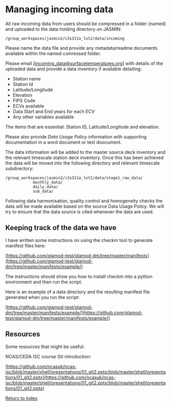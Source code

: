 # Managing incoming data

All raw incoming data from users should be compressed in a folder (named) and uploaded to the data holding directory on JASMIN:

`/group_workspaces/jasmin2/c3s311a_lot2/data/incoming`

Please name the data file and provide any metadata/readme documents available within the named comressed folder.

Please email [incoming_data@surfacetemperatures.org] with details of the uploaded data and provide a data inventory if available detailing:

* Station name
* Station Id
* Latitude/Longitude
* Elevation
* FIPS Code
* ECVs available
* Data Start and End years for each ECV
* Any other variables available

The items that are essential: Station ID, Latitude/Longitude and elevation.

Please also provide *Data Usage Policy* information with supporting documentation in a word document or text doocument.

The data information will be added to the master source deck inventory and the relevant timescale station deck inventory. Once this has been achieved the data will be moved into the following directory and relevant timescale subdirectory:

```
/group_workspaces/jasmin2/c3s311a_lot2/data/stage1_raw_data/
            monthly_data/
            daily_data/
            sub_data/
```

Following data harmonisation, quality control and homogeneity checks the data will be made available based on the source Data Usage Policy. We will try to ensure that the data source is cited whenever the data are used.

## Keeping track of the data we have

I have written some instructions on using the checkm tool to generate manifest files here:

[https://github.com/glamod-test/glamod-dm/tree/master/manifests](https://github.com/glamod-test/glamod-dm/tree/master/manifests/example/)

The instructions should show you how to install checkm into a python environment and then run the script.

Here is an example of a data directory and the resulting manifest file generated when you run the script:

[https://github.com/glamod-test/glamod-dm/tree/master/manifests/example/](https://github.com/glamod-test/glamod-dm/tree/master/manifests/example/)

## Resources

Some resources that might be useful:

NCAS/CEDA ISC course Git introduction:

[https://github.com/ncasuk/ncas-isc/blob/master/shell/presentations/01_git2.pptx/blob/master/shell/presentations/01_git2.pptx](https://github.com/ncasuk/ncas-isc/blob/master/shell/presentations/01_git2.pptx/blob/master/shell/presentations/01_git2.pptx)

[Return to index](README.md)
